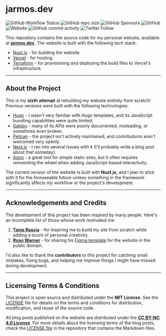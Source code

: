# jarmos.dev

![GitHub Workflow Status](https://img.shields.io/github/actions/workflow/status/Jarmos-san/personal-website/prod-deploy.yml?branch=main&label=CI%2FCD&logo=github&style=flat-square)
![GitHub repo size](https://img.shields.io/github/repo-size/Jarmos-san/personal-website?label=Repo%20Size&logo=github&style=flat-square)
![GitHub Sponsors](https://img.shields.io/github/sponsors/Jarmos-san?color=%23EA4AAA&label=Support%20the%20Project&logo=github%20sponsors&style=flat-square)
![GitHub](https://img.shields.io/github/license/Jarmos-san/personal-website?label=License&logo=github&style=flat-square)
![Website](https://img.shields.io/website?down_color=Red&down_message=Offline&label=Website&logo=Vercel&style=flat-square&up_message=Online&url=https%3A%2F%2Fjarmos.vercel.app)
![GitHub commit activity](https://img.shields.io/github/commit-activity/w/Jarmos-san/personal-website?label=Commit%20Frequency&logo=github&style=flat-square)
![Twitter Follow](https://img.shields.io/twitter/follow/Jarmosan?style=social)

This repository contains the source code for my personal website, available at
[**jarmos.dev**](https://jarmos.dev). The website is built with the following
tech stack:

- [Nuxt.js](https://nuxt.com) - for building the website.
- [Vercel](https://vercel.com) - for hosting.
- [Terraform](https://terraform.io) - for provisioning and deploying the build
  files to Vercel's infrastructure.

---

## About the Project

This is my **sixth attempt** at rebuilding my website entirely from scratch!
Previous versions were built with the following technologies:

- [Hugo](https://gohugo.io) - I wasn't very familiar with Hugo templates, and
  its JavaScript bundling capabilities were quite limited.
- [Gatsby](https://www.gatsbyjs.com) - many of its APIs were poorly documented,
  misleading, or sometimes even broken.
- [Pelican](https://getpelican.com) - the project isn't actively maintained, and
  contributions aren't welcomed very openly.
- [Next.js](https://nextjs.org) - I ran into several issues with it (I'll
  probably write a blog post about that someday).
- [Astro](https://astro.build) - a great tool for simple static sites, but it
  often requires reinventing the wheel when adding JavaScript-based
  interactivity.

The current version of the website is built with **Nuxt.js**, and I plan to
stick with it for the foreseeable future-unless something in the framework
significantly affects my workflow or the project's development.

---

## Acknowledgements and Credits

The development of this project has been inspired by many people. Here's an
incomplete list of those whose work motivated me:

1. [**Tania Rascia**](https://www.taniarascia.com) - for inspiring me to build
   my site from scratch while adding a touch of personal creativity.
2. [**Ryan Warner**](https://www.warner.codes) - for sharing his
   [Figma template](https://www.figma.com/proto/hjV8pCbbwGwAyzU5o4jPsp?node-id=0-1&mode=design&t=NeSCBHImrfqbHnfp-6)
   for the website in the public domain.

I'd also like to thank the **contributors** to this project for catching small
mistakes, fixing bugs, and helping me improve things I might have missed during
development.

---

## Licensing Terms & Conditions

This project is open source and distributed under the **MIT License**. See the
[LICENSE](./LICENSE) file for details on the terms and conditions for
distribution, modification, and reuse of the source code.

All blog posts published on the website are distributed under the
[**CC BY-NC 4.0 License**](https://creativecommons.org/licenses/by-nc/4.0/deed.en).
For more details about the licensing terms of the blog posts, check the
[LICENSE file](https://github.com/Jarmos-san/blogposts/blob/main/LICENSE) in the
repository that contains the Markdown files.
